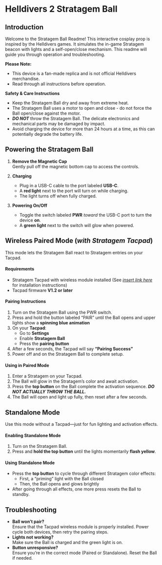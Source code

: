 # Helldivers 2 Stratagem Ball

## Introduction

Welcome to the Stratagem Ball Readme! This interactive cosplay prop is inspired by the Helldivers games. It simulates the in-game Stratagem beacon with lights and a self-open/close mechanism. This readme will guide you through operation and troubleshooting.

**Please Note:**

-   This device is a fan-made replica and is not official Helldivers merchandise.
-   Read through all instructions before operation.

**Safety & Care Instructions**

-   Keep the Stratagem Ball dry and away from extreme heat.
-  The Stratagem Ball uses a motor to open and close - do not force the Ball open/close against the motor.
-   **_DO NOT_** throw the Stratagem Ball. The delicate electronics and mechanical parts may be damaged by impact.
-   Avoid charging the device for more than 24 hours at a time, as this can potentially degrade the battery life.

## **Powering the Stratagem Ball**

1.  **Remove the Magnetic Cap**  
    Gently pull off the magnetic bottom cap to access the controls.
    
2.  **Charging**
    
    -   Plug in a USB-C cable to the port labeled **USB-C**.
    -   A **red light** next to the port will turn on while charging.
    -   The light turns off when fully charged.
        
3.  **Powering On/Off**
    
    -   Toggle the switch labeled **PWR** _toward_ the USB-C port to turn the device **on**.
    -   A **green light** next to the switch will glow when powered.

## **Wireless Paired Mode** (_with Stratagem Tacpad_)

This mode lets the Stratagem Ball react to Stratagem entries on your Tacpad.

#### Requirements

-   Stratagem Tacpad with wireless module installed (See [_insert link here_](https://github.com/gromprops/Helldivers-2-Stratagem-Tacpad#wireless-module-installation) for installation instructions)
-   Tacpad firmware **V1.2 or later**

#### Pairing Instructions

1.  Turn on the Stratagem Ball using the PWR switch.
2.  Press and hold the button labeled “PAIR” until the Ball opens and upper lights show a **spinning blue animation**
3.  On your **Tacpad**:
    -   Go to **Settings**
    -   Enable **Stratagem Ball**
    -   Press the **pairing button**
4.  After a few seconds, the Tacpad will say **“Pairing Success”**
5.  Power off and on the Stratagem Ball to complete setup.

#### Using in Paired Mode

1. Enter a Stratagem on your Tacpad.
2. The Ball will glow in the Stratagem’s color and await activation.
3. Press the **top button** on the Ball complete the activation sequence. **_DO NOT ACTUALLY THROW THE BALL._**
 4. The Ball will open and light up fully, then reset after a few seconds.

## **Standalone Mode**

Use this mode without a Tacpad—just for fun lighting and activation effects.

####  Enabling Standalone Mode

1.  Turn on the Stratagem Ball.
2.  Press and **hold the top button** until the lights momentarily **flash yellow**.

####  Using Standalone Mode

-   Press the **top button** to cycle through different Stratagem color effects:
	-   First, a “priming” light with the Ball closed
	-   Then, the Ball opens and glows brightly
-   After going through all effects, one more press resets the Ball to standby.

## **Troubleshooting**

-   **Ball won’t pair?**  
    Ensure that the Tacpad wireless module is properly installed. Power cycle both devices, then retry the pairing steps.
-   **Lights not working?**  
    Make sure the Ball is charged and the green light is on.
-   **Button unresponsive?**  
    Ensure you’re in the correct mode (Paired or Standalone). Reset the Ball if needed.
<!--stackedit_data:
eyJoaXN0b3J5IjpbLTUwMjcyNTA4MCwyMTI1MjI5MjEwLDQ1MT
I2Nzc5OCwtMTM4Nzg4ODM1XX0=
-->